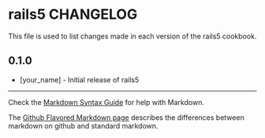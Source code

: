# rails5 CHANGELOG

This file is used to list changes made in each version of the rails5 cookbook.

## 0.1.0
- [your_name] - Initial release of rails5

- - -
Check the [Markdown Syntax Guide](http://daringfireball.net/projects/markdown/syntax) for help with Markdown.

The [Github Flavored Markdown page](http://github.github.com/github-flavored-markdown/) describes the differences between markdown on github and standard markdown.
